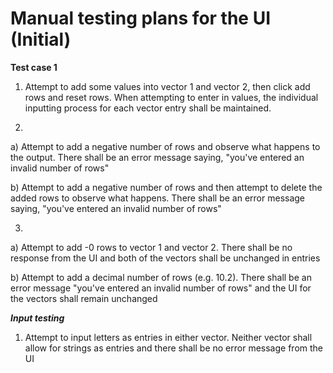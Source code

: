 # **Manual testing plans for the UI (Initial)**

**Test case 1**

1. Attempt to add some values into vector 1 and vector 2, then click add rows and reset rows. When attempting to enter in values, the individual inputting process for each vector entry shall be maintained. 

2. 
a) Attempt to add a negative number of rows and observe what happens to the output. There shall be an error message  saying, "you've entered an invalid number of rows"

b) Attempt to add a negative number of rows and then attempt to delete the added rows to observe what happens. There shall be an error message saying, "you've entered an invalid number of rows"

3.
a) Attempt to add -0 rows to vector 1 and vector 2. There shall be no response from the UI and both of the vectors shall be unchanged in entries

b) Attempt to add a decimal number of rows (e.g. 10.2). There shall be an error message "you've entered an invalid number of rows" and the UI for the vectors shall remain unchanged

***Input testing***

1. Attempt to input letters as entries in either vector. Neither vector shall allow for strings as entries and there shall be no error message from the UI

